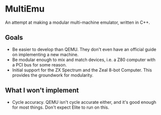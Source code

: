 # MultiEmu
An attempt at making a modular multi-machine emulator, written in C++.

## Goals
- Be easier to develop than QEMU. They don't even have an official guide on implementing a new machine.
- Be modular enough to mix and match devices, i.e. a Z80 computer with a PCI bus for some reason.
- Initial support for the ZX Spectrum and the Zeal 8-bot Computer. This provides the groundwork for modularity.

## What I won't implement
- Cycle accuracy. QEMU isn't cycle accurate either, and it's good enough for most things. Don't expect Elite to run on this.
